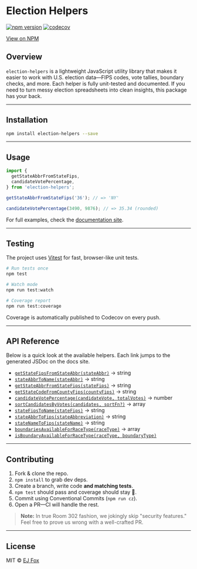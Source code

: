 # Election Helpers

[![npm version](https://img.shields.io/npm/v/election-helpers?color=%235B70D9)](https://www.npmjs.com/package/election-helpers)
[![codecov](https://codecov.io/gh/ejfox/election-helpers/branch/main/graph/badge.svg)](https://codecov.io/gh/ejfox/election-helpers)

[View on NPM](https://www.npmjs.com/package/election-helpers)


## Overview
`election-helpers` is a lightweight JavaScript utility library that makes it easier to work with U.S. election data—FIPS codes, vote tallies, boundary checks, and more.  Each helper is fully unit-tested and documented.  If you need to turn messy election spreadsheets into clean insights, this package has your back.

---

## Installation
```bash
npm install election-helpers --save
```

---

## Usage
```js
import {
  getStateAbbrFromStateFips,
  candidateVotePercentage,
} from 'election-helpers';

getStateAbbrFromStateFips('36'); // => 'NY'

candidateVotePercentage(3490, 9876); // => 35.34 (rounded)
```

For full examples, check the [documentation site](https://ejfox.github.io/election-helpers/global.html).

---

## Testing
The project uses [Vitest](https://vitest.dev/) for fast, browser-like unit tests.

```bash
# Run tests once
npm test

# Watch mode
npm run test:watch

# Coverage report
npm run test:coverage
```

Coverage is automatically published to Codecov on every push.

---

## API Reference
Below is a quick look at the available helpers.  Each link jumps to the generated JSDoc on the docs site.

- [`getStateFipsFromStateAbbr(stateAbbr)`](https://ejfox.github.io/election-helpers/global.html#getStateFipsFromStateAbbr) → string
- [`stateAbbrToName(stateAbbr)`](https://ejfox.github.io/election-helpers/global.html#stateAbbrToName) → string
- [`getStateAbbrFromStateFips(stateFips)`](https://ejfox.github.io/election-helpers/global.html#getStateAbbrFromStateFips) → string
- [`getStateCodeFromCountyFips(countyFips)`](https://ejfox.github.io/election-helpers/global.html#getStateCodeFromCountyFips) → string
- [`candidateVotePercentage(candidateVote, totalVotes)`](https://ejfox.github.io/election-helpers/global.html#candidateVotePercentage) → number
- [`sortCandidatesByVotes(candidates, sortFn?)`](https://ejfox.github.io/election-helpers/global.html#sortCandidatesByVotes) → array
- [`stateFipsToName(stateFips)`](https://ejfox.github.io/election-helpers/global.html#stateFipsToName) → string
- [`stateAbbrToFips(stateAbbreviation)`](https://ejfox.github.io/election-helpers/global.html#stateAbbrToFips) → string
- [`stateNameToFips(stateName)`](https://ejfox.github.io/election-helpers/global.html#stateNameToFips) → string
- [`boundariesAvailableForRaceType(raceType)`](https://ejfox.github.io/election-helpers/global.html#boundariesAvailableForRaceType) → array
- [`isBoundaryAvailableForRaceType(raceType, boundaryType)`](https://ejfox.github.io/election-helpers/global.html#isBoundaryAvailableForRaceType)

---

## Contributing
1. Fork & clone the repo.  
2. `npm install` to grab dev deps.  
3. Create a branch, write code **and matching tests**.  
4. `npm test` should pass and coverage should stay 💯.  
5. Commit using Conventional Commits (`npm run cz`).  
6. Open a PR—CI will handle the rest.

> **Note:** In true Room 302 fashion, we jokingly skip "security features."  Feel free to prove us wrong with a well-crafted PR.

---

## License
MIT © [EJ Fox](https://ejfox.com)
